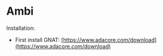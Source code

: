 # Ambi

Installation:
- First install GNAT: [https://www.adacore.com/download](https://www.adacore.com/download)
